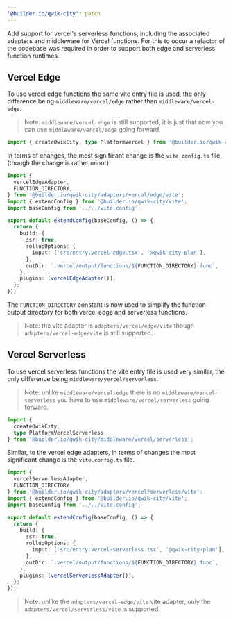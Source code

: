 ```yaml
---
'@builder.io/qwik-city': patch
---
```


Add support for vercel's serverless functions, including the associated adapters and middleware for Vercel functions. For this to occur a refactor of the codebase was required in order to support both edge and serverless function runtimes.

## Vercel Edge

To use vercel edge functions the same vite entry file is used, the only difference being `middleware/vercel/edge` rather than `middleware/vercel-edge`.

> Note: `middleware/vercel-edge` is still supported, it is just that now you can use `middleware/vercel/edge` going forward.

```ts
import { createQwikCity, type PlatformVercel } from '@builder.io/qwik-city/middleware/vercel/edge';
```

In terms of changes, the most significant change is the `vite.config.ts` file (though the change is rather minor).

```ts
import {
  vercelEdgeAdapter,
  FUNCTION_DIRECTORY,
} from '@builder.io/qwik-city/adapters/vercel/edge/vite';
import { extendConfig } from '@builder.io/qwik-city/vite';
import baseConfig from '../../vite.config';

export default extendConfig(baseConfig, () => {
  return {
    build: {
      ssr: true,
      rollupOptions: {
        input: ['src/entry.vercel-edge.tsx', '@qwik-city-plan'],
      },
      outDir: `.vercel/output/functions/${FUNCTION_DIRECTORY}.func`,
    },
    plugins: [vercelEdgeAdapter()],
  };
});
```

The `FUNCTION_DIRECTORY` constant is now used to simplify the function output directory for both vercel edge and serverless functions.

> Note: the vite adapter is `adapters/vercel/edge/vite` though `adapters/vercel-edge/vite` is still supported.

## Vercel Serverless

To use vercel serverless functions the vite entry file is used very similar, the only difference being `middleware/vercel/serverless`.

> Note: unlike `middleware/vercel-edge` there is no `middleware/vercel-serverless` you have to use `middleware/vercel/serverless` going forward.

```ts
import {
  createQwikCity,
  type PlatformVercelServerless,
} from '@builder.io/qwik-city/middleware/vercel/serverless';
```

Similar, to the vercel edge adapters, in terms of changes the most significant change is the `vite.config.ts` file.

```ts
import {
  vercelServerlessAdapter,
  FUNCTION_DIRECTORY,
} from '@builder.io/qwik-city/adapters/vercel/serverless/vite';
import { extendConfig } from '@builder.io/qwik-city/vite';
import baseConfig from '../../vite.config';

export default extendConfig(baseConfig, () => {
  return {
    build: {
      ssr: true,
      rollupOptions: {
        input: ['src/entry.vercel-serverless.tsx', '@qwik-city-plan'],
      },
      outDir: `.vercel/output/functions/${FUNCTION_DIRECTORY}.func`,
    },
    plugins: [vercelServerlessAdapter()],
  };
});
```

> Note: unlike the `adapters/vercel-edge/vite` vite adapter, only the `adapters/vercel/serverless/vite` is supported.
